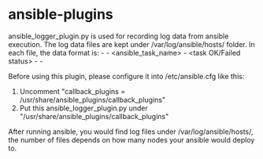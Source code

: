 # ansible-plugins
ansible_logger_plugin.py is used for recording log data from ansible execution.
The log data files are kept under /var/log/ansible/hosts/ folder.
In each file, the data format is:
<time> - <node IP> - <ansible_task_name> - <task OK/Failed status> - <task duration> - <module data>

Before using this plugin, please configure it into /etc/ansible.cfg like this:
1. Uncomment "callback_plugins   = /usr/share/ansible_plugins/callback_plugins"
2. Put this ansible_logger_plugin.py under "/usr/share/ansible_plugins/callback_plugins"

After running ansible, you would find log files under /var/log/ansible/hosts/, the number of files depends on how many nodes
your ansible would deploy to.

